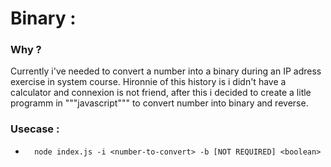 # Binary :
### Why ?

 Currently i've needed to convert a number into a binary during an IP adress exercise
 in system course. Hironnie of this history is i didn't have a calculator and connexion
 is not friend, after this i decided to create a litle programm in """javascript""" to
 convert number into binary and reverse.

 ### Usecase :

- ```
    node index.js -i <number-to-convert> -b [NOT REQUIRED] <boolean> 
  ```
